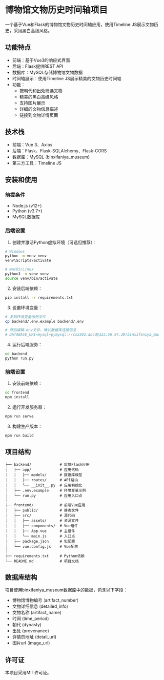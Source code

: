 # 博物馆文物历史时间轴项目

一个基于Vue和Flask的博物馆文物历史时间轴应用，使用Timeline JS展示文物历史，采用黑白高级风格。

## 功能特点

- 前端：基于Vue3的响应式界面
- 后端：Flask提供REST API
- 数据库：MySQL存储博物馆文物数据
- 时间轴展示：使用Timeline JS展示精美的文物历史时间轴
- 功能：
  - 按朝代和出处筛选文物
  - 精美的黑白高级风格
  - 支持图片展示
  - 详细的文物信息描述
  - 链接到文物详情页面

## 技术栈

- 前端：Vue 3、Axios
- 后端：Flask、Flask-SQLAlchemy、Flask-CORS
- 数据库：MySQL (binxifaniya_museum)
- 第三方工具：Timeline JS

## 安装和使用

### 前提条件

- Node.js (v12+)
- Python (v3.7+)
- MySQL数据库

### 后端设置

1. 创建并激活Python虚拟环境（可选但推荐）：

```bash
# Windows
python -m venv venv
venv\Scripts\activate

# macOS/Linux
python3 -m venv venv
source venv/bin/activate
```

2. 安装后端依赖：

```bash
pip install -r requirements.txt
```

3. 设置环境变量：

```bash
# 复制环境变量示例文件
cp backend/.env.example backend/.env

# 然后编辑.env文件，确认数据库连接信息
# DATABASE_URI=mysql+pymysql://cs2202:abcd@123.56.94.39/binxifaniya_museum
```

4. 运行后端服务：

```bash
cd backend
python run.py
```

### 前端设置

1. 安装前端依赖：

```bash
cd frontend
npm install
```

2. 运行开发服务器：

```bash
npm run serve
```

3. 构建生产版本：

```bash
npm run build
```

## 项目结构

```
├── backend/             # 后端Flask应用
│   ├── app/             # 应用代码
│   │   ├── models/      # 数据库模型
│   │   ├── routes/      # API路由
│   │   └── __init__.py  # 应用初始化
│   ├── .env.example     # 环境变量示例
│   └── run.py           # 应用入口点
│
├── frontend/            # 前端Vue应用
│   ├── public/          # 静态文件
│   ├── src/             # 源代码
│   │   ├── assets/      # 资源文件
│   │   ├── components/  # Vue组件
│   │   ├── App.vue      # 主组件
│   │   └── main.js      # 入口点
│   ├── package.json     # 包配置
│   └── vue.config.js    # Vue配置
│
├── requirements.txt     # Python依赖
└── README.md            # 项目文档
```

## 数据库结构

项目使用binxifaniya_museum数据库中的数据，包含以下字段：

- 博物馆博物编号 (artifact_number)
- 文物详细信息 (detailed_info)
- 文物名称 (artifact_name)
- 时间 (time_period)
- 朝代 (dynasty)
- 出处 (provenance)
- 详情页地址 (detail_url)
- 图片url (image_url)

## 许可证

本项目采用MIT许可证。
